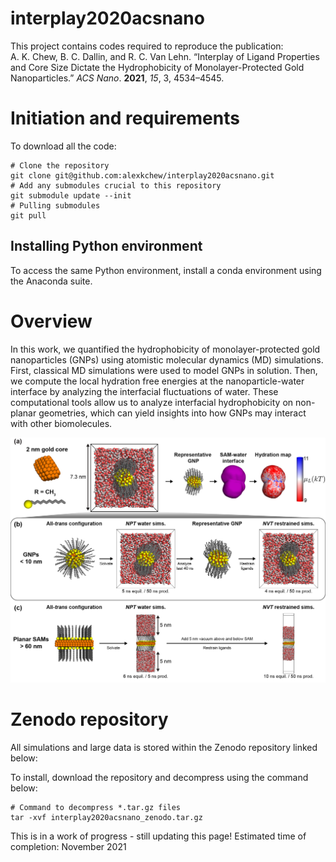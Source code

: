 # interplay2020acsnano
This project contains codes required to reproduce the publication:  
A. K. Chew, B. C. Dallin, and R. C. Van Lehn. “Interplay of Ligand Properties and Core Size Dictate the Hydrophobicity 
of Monolayer-Protected Gold Nanoparticles.” *ACS Nano*. **2021**, *15*, 3, 4534–4545.

# Initiation and requirements
To download all the code:
```buildoutcfg
# Clone the repository
git clone git@github.com:alexkchew/interplay2020acsnano.git
# Add any submodules crucial to this repository
git submodule update --init
# Pulling submodules
git pull
```
## Installing Python environment
To access the same Python environment, install a conda environment using the Anaconda suite. 


# Overview

In this work, we quantified the hydrophobicity of monolayer-protected gold nanoparticles (GNPs) using atomistic 
molecular dynamics (MD) simulations. First, classical MD simulations were used to model GNPs in solution. Then, we 
compute the local hydration free energies at the nanoparticle-water interface by analyzing the interfacial fluctuations 
of water. These computational tools allow us to analyze interfacial hydrophobicity on non-planar geometries, which can 
yield insights into how GNPs may interact with other biomolecules. 

![Overview of GNP model development](/images/full_system_setup_main.png)



# Zenodo repository

All simulations and large data is stored within the Zenodo repository linked below:

To install, download the repository and decompress using the command below:
```buildoutcfg
# Command to decompress *.tar.gz files
tar -xvf interplay2020acsnano_zenodo.tar.gz
```

This is in a work of progress - still updating this page! Estimated time of completion: November 2021

